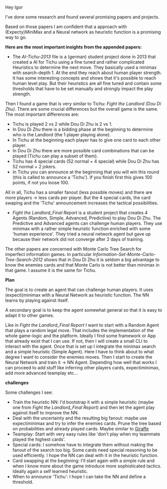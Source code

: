 Hey Igor

I've done some research and found several promising papers and projects.

Based on those papers I am confident that a approach with (Expecty)MiniMax and a Neural network as heuristic function is a promising way to go.

**Here are the most important insights from the appended papers:**

- The _AI-Tichu-2013_ file is a (german) student project done in 2013 that created a AI for Tichu using a fine tuned and rather complicated Heuristics to determine the next move. They basically used a minimax with search-depth 1. At the end they reach about human player strength. It has some interesting concepts and shows that it's possible to reach human level play. But their heuristics are all fine tuned and contain some thresholds that have to be set manually and strongly impact the play strength.

Then I found a game that is very similar to Tichu: _Fight the Landlord (Dou Di Zhu)_.
There are some crucial differences but the overall game is the same. The most important differences are:
- Tichu is played 2 vs 2 while Dou Di Zhu is 2 vs 1.
- In Dou Di Zhu there is a bidding phase at the beginning to determine who is the Landlord (the 1 player playing alone).
- In Tichu at the beginning each player has to give one card to each other player.
- In Dou Di Zhu there are more possible card combinations that can be played (Tichu can play a subset of them).
- Tichu has 4 special cards (52 normal + 4 special) while Dou Di Zhu has 52 normal + 2 jokers.
- In Tichu you can announce at the beginning that you will win this round (this is called to announce a 'Tichu'). If you finish first this gives 100 points, if not you loose 100.

All in all, Tichu has a smaller fanout (less possible moves) and there are more players -> less cards per player.
But the 4 special cards, the card swaping and the 'Tichu' announcement increases the tactical possibilities.

- _Fight the Landlord_Final Report_ is a student project that creates 4 Agents (Random, Simple, Advanced, Predictive) to play Dou Di Zhu. The Predictive and Advanced agents can challenge human players.
They use minimax with a rather simple heuristic function enriched with some 'human experience'.
They tried a neural network agent but gave up because their network did not converge after 2 days of training.

The other papers are concerned with Monte Carlo Tree Search for imperfect information games. In particular _Information-Set-Monte-Carlo-Tree-Search-2012_ shows that in Dou Di Zhu it is seldom a big advantage to know the enemies cards and that Monte Carlo is not better than minimax in that game. I assume it is the same for Tichu.

**Plan**

The goal is to create an agent that can challenge human players. It uses (expecti)minimax with a Neural Network as heuristic function. The NN learns by playing against itself.

A secondary goal is to keep the agent somewhat general so that it is easy to adapt it to other games.

Like in _Fight the Landlord_Final Report_ I want to start with a Random Agent that plays a random legal move. That includes the implementation of the whole game-logic and the platform. Ideally I find some framework or App that already exist that I can use. If not, then I will create a small CLI to interact with the agent.
Once that is set up I integrate the minimax search and a simple heuristic (Simple Agent). Here I have to think about to what degree I want to consider the enemies moves.
Then I start to create the Neural Network and train it -> NN Agent.
Depending how well that works I can proceed to add stuff like inferring other players cards, expectiminimax, add more advanced teamplay etc...

**challenges**

Some challenges I see:
- Train the heuristic NN: I'd bootstrap it with a simple heuristic (maybe one from  _Fight the Landlord_Final Report_) and then let the agent play against itself to improve the NN.
- Deal with the uncertainty and the resulting big fanout: maybe use expectiminimax and try to infer the enemies cards. Prune the tree based on probabilities and already played cards. Maybe similar to [Giraffe](https://arxiv.org/pdf/1509.01549v2.pdf)
- Teamplay: Start with very easy rules like 'don't play when my teammate played the highest cards'.
- Special cards: I somehow have to integrate them without making the fanout of the search too big. Some cards need special reasoning to be used efficiently. I hope the NN can deal with it in the heuristic function.
- Card swapping at the beginning: I'll start again with a simple rule and when I know more about the game introduce more sophisticated tactics. Ideally again a self learned heuristic.
- When to announce 'Tichu': I hope I can take the NN and define a threshold.
